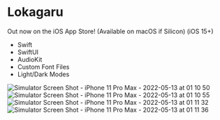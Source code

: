 # Lokagaru
Out now on the iOS App Store! (Available on macOS if Silicon) (iOS 15+)

- Swift
- SwiftUI
- AudioKit
- Custom Font Files
- Light/Dark Modes

![Simulator Screen Shot - iPhone 11 Pro Max - 2022-05-13 at 01 10 50](https://user-images.githubusercontent.com/85328038/168958238-19f15303-1ec8-4229-86d1-d227b50b3c25.png)
![Simulator Screen Shot - iPhone 11 Pro Max - 2022-05-13 at 01 10 55](https://user-images.githubusercontent.com/85328038/168958243-fd7eed8d-dd65-4319-a3fa-d2f3f546def7.png)
![Simulator Screen Shot - iPhone 11 Pro Max - 2022-05-13 at 01 11 32](https://user-images.githubusercontent.com/85328038/168958247-c616b7ce-a5f0-48c2-bf18-3d6683cc0bab.png)
![Simulator Screen Shot - iPhone 11 Pro Max - 2022-05-13 at 01 11 36](https://user-images.githubusercontent.com/85328038/168958253-366e4593-cc2e-4b34-849b-a3ba61823171.png)
